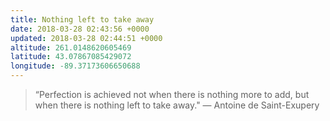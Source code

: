 ```yaml
---
title: Nothing left to take away
date: 2018-03-28 02:43:56 +0000
updated: 2018-03-28 02:44:51 +0000
altitude: 261.0148620605469
latitude: 43.07867085429072
longitude: -89.37173606650688
---
```

> “Perfection is achieved not when there is nothing more to add, but when there is nothing left to take away."
> — Antoine de Saint-Exupery